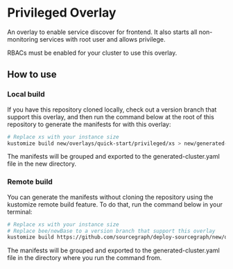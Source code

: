 # Privileged Overlay

An overlay to enable service discover for frontend. It also starts all non-monitoring services with root user and allows privilege.

RBACs must be enabled for your cluster to use this overlay.

## How to use

### Local build

If you have this repository cloned locally, check out a version branch that support this overlay, and then run the command below at the root of this repository to generate the manifests for with this overlay:

```sh
# Replace xs with your instance size
kustomize build new/overlays/quick-start/privileged/xs > new/generated-cluster.yaml
```

The manifests will be grouped and exported to the generated-cluster.yaml file in the new directory.

### Remote build

You can generate the manifests without cloning the repository using the kustomize remote build feature. To do that, run the command below in your terminal:

```sh
# Replace xs with your instance size
# Replace bee/newBase to a version branch that support this overlay
kustomize build https://github.com/sourcegraph/deploy-sourcegraph/new/overlays/quick-start/privileged/xs?ref=bee/newBase > generated-cluster.yaml
```

The manifests will be grouped and exported to the generated-cluster.yaml file in the directory where you run the command from.
